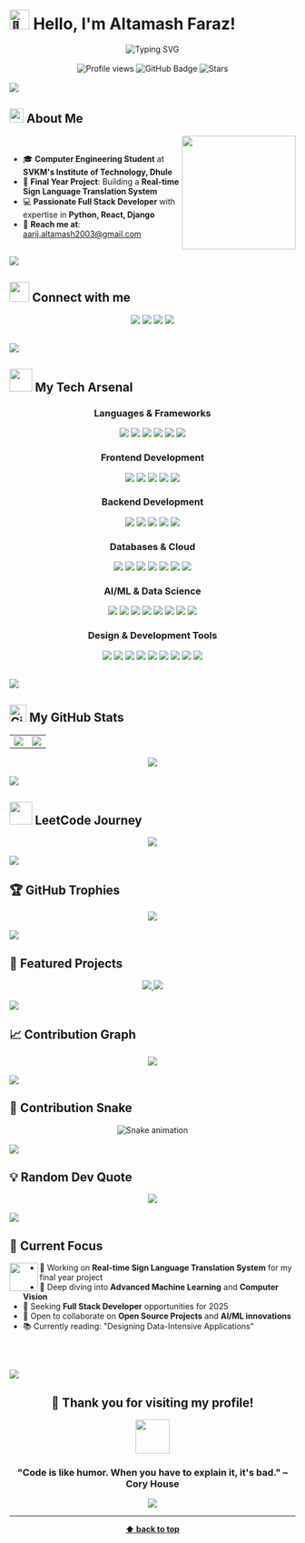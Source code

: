# <img src="https://raw.githubusercontent.com/Tarikul-Islam-Anik/Animated-Fluent-Emojis/master/Emojis/Hand%20gestures/Waving%20Hand.png" alt="👋" width="35" /> Hello, I'm Altamash Faraz!

<div align="center">
<img src="https://readme-typing-svg.demolab.com?font=Fira+Code&size=32&duration=2800&pause=2000&color=A9FEF7&center=true&vCenter=true&width=940&lines=Hey!+It's+Altamash+Faraz;I'm+a+Computer+Engineer;I+love+coding+and+building+things;Welcome+to+my+GitHub+Profile!" alt="Typing SVG" />
</div>

<br/>

<div align="center">
<img src="https://komarev.com/ghpvc/?username=altamash-faraz&label=Profile%20views&color=0e75b6&style=flat" alt="Profile views" /> 
<img src="https://img.shields.io/github/followers/altamash-faraz?label=Followers&style=social" alt="GitHub Badge">
<img src="https://img.shields.io/github/stars/altamash-faraz?label=Stars" alt="Stars">
</div>

<br/>

<img src="https://user-images.githubusercontent.com/73097560/115834477-dbab4500-a447-11eb-908a-139a6edaec5c.gif">

## <img src="https://media2.giphy.com/media/QssGEmpkyEOhBCb7e1/giphy.gif?cid=ecf05e47a0n3gi1bfqntqmob8g9aid1oyj2wr3ds3mg700bl&rid=giphy.gif" width ="25"><b> About Me</b>

<picture> <img align="right" src="https://raw.githubusercontent.com/7oSkaaa/7oSkaaa/main/Images/Right_Side.gif" width = 200px></picture>

<br>

- 🎓 **Computer Engineering Student** at **SVKM's Institute of Technology, Dhule**
- 🚀 **Final Year Project**: Building a **Real-time Sign Language Translation System**
- 💻 **Passionate Full Stack Developer** with expertise in **Python, React, Django**
- 📧 **Reach me at**: aarij.altamash2003@gmail.com

<br>

<img src="https://user-images.githubusercontent.com/73097560/115834477-dbab4500-a447-11eb-908a-139a6edaec5c.gif">

## <img src="https://media.giphy.com/media/iY8CRBdQXODJSCERIr/giphy.gif" width="35"><b> Connect with me </b>

<p align="center">
<a href="https://linkedin.com/in/altamashfaraz"><img src="https://img.shields.io/badge/-Altamash%20Faraz-0077B5?style=for-the-badge&logo=Linkedin&logoColor=white"/></a>
<a href="https://instagram.com/altamashfaraz_aarij"><img src="https://img.shields.io/badge/-@altamashfaraz_aarij-E4405F?style=for-the-badge&logo=Instagram&logoColor=white"/></a>
<a href="mailto:aarij.altamash2003@gmail.com"><img src="https://img.shields.io/badge/-aarij.altamash2003@gmail.com-D14836?style=for-the-badge&logo=Gmail&logoColor=white"/></a>
<a href="https://leetcode.com/u/altamash_faraz01/"><img src="https://img.shields.io/badge/-Altamash%20Faraz-FFA116?style=for-the-badge&logo=LeetCode&logoColor=black"/></a>
</p>

<br>

<img src="https://user-images.githubusercontent.com/73097560/115834477-dbab4500-a447-11eb-908a-139a6edaec5c.gif">

## <img src="https://media.giphy.com/media/WUlplcMpOCEmTGBtBW/giphy.gif" width="40"> **My Tech Arsenal**

<div align="center">

### **Languages & Frameworks**
<p>
<img src="https://img.shields.io/badge/Python-3776AB?style=for-the-badge&logo=python&logoColor=white" />
<img src="https://img.shields.io/badge/JavaScript-F7DF1E?style=for-the-badge&logo=javascript&logoColor=black" />
<img src="https://img.shields.io/badge/C++-00599C?style=for-the-badge&logo=c%2B%2B&logoColor=white" />
<img src="https://img.shields.io/badge/C-00599C?style=for-the-badge&logo=c&logoColor=white" />
<img src="https://img.shields.io/badge/HTML5-E34F26?style=for-the-badge&logo=html5&logoColor=white" />
<img src="https://img.shields.io/badge/CSS3-1572B6?style=for-the-badge&logo=css3&logoColor=white" />
</p>

### **Frontend Development**
<p>
<img src="https://img.shields.io/badge/React-20232A?style=for-the-badge&logo=react&logoColor=61DAFB" />
<img src="https://img.shields.io/badge/Next.js-000000?style=for-the-badge&logo=next.js&logoColor=white" />
<img src="https://img.shields.io/badge/React_Native-20232A?style=for-the-badge&logo=react&logoColor=61DAFB" />
<img src="https://img.shields.io/badge/Bootstrap-563D7C?style=for-the-badge&logo=bootstrap&logoColor=white" />
<img src="https://img.shields.io/badge/Tailwind_CSS-38B2AC?style=for-the-badge&logo=tailwind-css&logoColor=white" />
</p>

### **Backend Development**
<p>
<img src="https://img.shields.io/badge/Django-092E20?style=for-the-badge&logo=django&logoColor=white" />
<img src="https://img.shields.io/badge/Flask-000000?style=for-the-badge&logo=flask&logoColor=white" />
<img src="https://img.shields.io/badge/Node.js-43853D?style=for-the-badge&logo=node.js&logoColor=white" />
<img src="https://img.shields.io/badge/Strapi-2E7EEA?style=for-the-badge&logo=strapi&logoColor=white" />
<img src="https://img.shields.io/badge/WordPress-117AC9?style=for-the-badge&logo=WordPress&logoColor=white" />
</p>

### **Databases & Cloud**
<p>
<img src="https://img.shields.io/badge/MongoDB-4EA94B?style=for-the-badge&logo=mongodb&logoColor=white" />
<img src="https://img.shields.io/badge/MySQL-005C84?style=for-the-badge&logo=mysql&logoColor=white" />
<img src="https://img.shields.io/badge/SQLite-07405e?style=for-the-badge&logo=sqlite&logoColor=white" />
<img src="https://img.shields.io/badge/Firebase-039BE5?style=for-the-badge&logo=firebase&logoColor=white" />
<img src="https://img.shields.io/badge/Vercel-000000?style=for-the-badge&logo=vercel&logoColor=white" />
<img src="https://img.shields.io/badge/Netlify-00C7B7?style=for-the-badge&logo=netlify&logoColor=white" />
<img src="https://img.shields.io/badge/Render-46E3B7?style=for-the-badge&logo=render&logoColor=white" />
</p>

### **AI/ML & Data Science**
<p>
<img src="https://img.shields.io/badge/TensorFlow-FF6F00?style=for-the-badge&logo=TensorFlow&logoColor=white" />
<img src="https://img.shields.io/badge/Keras-D00000?style=for-the-badge&logo=Keras&logoColor=white" />
<img src="https://img.shields.io/badge/OpenCV-white?style=for-the-badge&logo=opencv&logoColor=white" />
<img src="https://img.shields.io/badge/scikit_learn-F7931E?style=for-the-badge&logo=scikit-learn&logoColor=white" />
<img src="https://img.shields.io/badge/Pandas-2C2D72?style=for-the-badge&logo=pandas&logoColor=white" />
<img src="https://img.shields.io/badge/Numpy-777BB4?style=for-the-badge&logo=numpy&logoColor=white" />
<img src="https://img.shields.io/badge/Matplotlib-ffffff?style=for-the-badge&logo=Matplotlib&logoColor=black" />
<img src="https://img.shields.io/badge/SciPy-654FF0?style=for-the-badge&logo=SciPy&logoColor=white" />
</p>

### **Design & Development Tools**
<p>
<img src="https://img.shields.io/badge/Adobe%20Photoshop-31A8FF?style=for-the-badge&logo=Adobe%20Photoshop&logoColor=black" />
<img src="https://img.shields.io/badge/Adobe%20Lightroom-31A8FF?style=for-the-badge&logo=Adobe%20Lightroom&logoColor=white" />
<img src="https://img.shields.io/badge/Figma-F24E1E?style=for-the-badge&logo=figma&logoColor=white" />
<img src="https://img.shields.io/badge/Canva-%2300C4CC.svg?&style=for-the-badge&logo=Canva&logoColor=white" />
<img src="https://img.shields.io/badge/GIT-E44C30?style=for-the-badge&logo=git&logoColor=white" />
<img src="https://img.shields.io/badge/GitHub-100000?style=for-the-badge&logo=github&logoColor=white" />
<img src="https://img.shields.io/badge/Cisco-049fd9?style=for-the-badge&logo=cisco&logoColor=black" />
<img src="https://img.shields.io/badge/Postman-FF6C37?style=for-the-badge&logo=Postman&logoColor=white" />
<img src="https://img.shields.io/badge/Notion-000000?style=for-the-badge&logo=notion&logoColor=white" />
</p>

</div>

<br>

<img src="https://user-images.githubusercontent.com/73097560/115834477-dbab4500-a447-11eb-908a-139a6edaec5c.gif">

## <img src="https://media.giphy.com/media/W5eoZHPpUx9sapR0eu/giphy.gif" width="30px" alt="Git"/>&nbsp;**My GitHub Stats**

<div align="center">

<table>
<tr>
<td width="50%">

<img src="https://github-readme-stats.vercel.app/api?username=altamash-faraz&show_icons=true&theme=radical&hide_border=true&count_private=true" />

</td>
<td width="50%">

<img src="https://github-readme-streak-stats.herokuapp.com/?user=altamash-faraz&theme=radical&hide_border=true" />

</td>
</tr>
</table>

<img src="https://github-readme-stats.vercel.app/api/top-langs/?username=altamash-faraz&theme=radical&layout=compact&hide_border=true&langs_count=8&card_width=500" />

</div>

<br>

<img src="https://user-images.githubusercontent.com/73097560/115834477-dbab4500-a447-11eb-908a-139a6edaec5c.gif">

## <img src="https://media.giphy.com/media/LnQjpWaON8nhr21vNW/giphy.gif" width="40"> **LeetCode Journey**

<div align="center">

<img src="https://leetcard.jacoblin.cool/altamash_faraz01?theme=unicorn&font=Baloo%202&ext=contest" />

</div>

<br>

<img src="https://user-images.githubusercontent.com/73097560/115834477-dbab4500-a447-11eb-908a-139a6edaec5c.gif">

## 🏆 **GitHub Trophies**

<div align="center">

<img src="https://github-profile-trophy.vercel.app/?username=altamash-faraz&theme=radical&no-frame=true&no-bg=true&margin-w=4&row=1" />

</div>

<br>

<img src="https://user-images.githubusercontent.com/73097560/115834477-dbab4500-a447-11eb-908a-139a6edaec5c.gif">

## 🌟 **Featured Projects**

<div align="center">

<a href="https://github.com/altamash-faraz/visiOCR">
  <img src="https://github-readme-stats.vercel.app/api/pin/?username=altamash-faraz&repo=visiOCR&theme=radical&hide_border=true" />
</a>

<a href="https://github.com/altamash-faraz/votepro">
  <img src="https://github-readme-stats.vercel.app/api/pin/?username=altamash-faraz&repo=votepro&theme=radical&hide_border=true" />
</a>

</div>


<br>

<img src="https://user-images.githubusercontent.com/73097560/115834477-dbab4500-a447-11eb-908a-139a6edaec5c.gif">

## 📈 **Contribution Graph**

<div align="center">

<img src="https://github-readme-activity-graph.vercel.app/graph?username=altamash-faraz&bg_color=0d1117&color=ffffff&line=00b3ff&point=f9fafe&area=true&hide_border=true" />

</div>

<br>

<img src="https://user-images.githubusercontent.com/73097560/115834477-dbab4500-a447-11eb-908a-139a6edaec5c.gif">

## 🐍 **Contribution Snake**

<div align="center">

<img src="https://raw.githubusercontent.com/altamash-faraz/altamash-faraz/output/snake.svg" alt="Snake animation" />

</div>

<br>

<img src="https://user-images.githubusercontent.com/73097560/115834477-dbab4500-a447-11eb-908a-139a6edaec5c.gif">

## 💡 **Random Dev Quote**

<div align="center">

<img src="https://quotes-github-readme.vercel.app/api?type=horizontal&theme=radical" />

</div>

<br>

<img src="https://user-images.githubusercontent.com/73097560/115834477-dbab4500-a447-11eb-908a-139a6edaec5c.gif">

## 🎯 **Current Focus**

<img src="https://media.giphy.com/media/VgCDAzcKvsR6OM0uWg/giphy.gif" width="50" align="left">

- 🔭 Working on **Real-time Sign Language Translation System** for my final year project
- 🌱 Deep diving into **Advanced Machine Learning** and **Computer Vision**
- 💼 Seeking **Full Stack Developer** opportunities for 2025
- 🤝 Open to collaborate on **Open Source Projects** and **AI/ML innovations**
- 📚 Currently reading: "Designing Data-Intensive Applications"

<br><br>

<img src="https://user-images.githubusercontent.com/73097560/115834477-dbab4500-a447-11eb-908a-139a6edaec5c.gif">

<div align="center">

## 💖 **Thank you for visiting my profile!**

<img src="https://media.giphy.com/media/LnQjpWaON8nhr21vNW/giphy.gif" width="60">

### **"Code is like humor. When you have to explain it, it's bad." – Cory House**

<img src="https://capsule-render.vercel.app/api?type=waving&color=gradient&height=100&section=footer"/>

</div>

---

<div align="center">

**[⬆ back to top](#-hello-im-altamash-faraz)**

</div>
